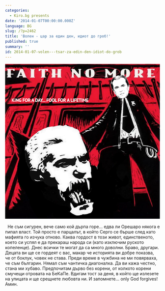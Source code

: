 ```yaml
---
categories:
  - Kiro.bg presents
date: '2014-01-07T00:00:00.000Z'
language: BG
slug: /?p=2462
title: 'Волен - цар за един ден, идиот до гроб!'
published: true
summary: ''
id: 2014-01-07-volen---tsar-za-edin-den-idiot-do-grob
---
```


![King-For-A-Day-Fool-For-A-Lifetime-cover](https://raw.githubusercontent.com/kirilchristov/blog_images/main/2014/01/King-For-A-Day-Fool-For-A-Lifetime-cover.png)

   Не съм сигурен, вече само кой дърпа горе... едва ли Орешаро някога е пипал власт. Той просто е парцалът, в който Серго се бърше след като мафията го изчука отново. Каква гордост в този живот, единственото, което си успял е да прекараш народа си (като изключим руското копеленце). Днес всички те могат да са много доволни. Браво, другари. Децата ви ще се гордеят с вас, макар че историята ви добре показва, че от боклук, човек не става. Преди време в чужбина не ми повярваха, че съм българин. Нямал съм чантичка диагоналка. Да ви кажа честно, стана ми хубаво. Предпочитам дърво без корени, от колкото корени смучещи отровата на БеКаПе. Вдигам тост за деня, в който ще излезете на улицата и ще срещнете любовта ни. И запомнете... only God forgives! Амин.
